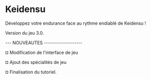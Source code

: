 # Keidensu
Développez votre endurance face au rythme endiablé de Keidensu !

Version du jeu 3.0.



--- NOUVEAUTES -------------------

¤ Modification de l'interface de jeu

¤ Ajout des spécialités de jeu

¤ Finalisation du tutoriel.
